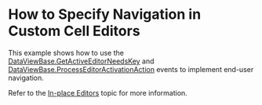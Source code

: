 # How to Specify Navigation in Custom Cell Editors

This example shows how to use the [DataViewBase.GetActiveEditorNeedsKey](https://docs.devexpress.com/WPF/DevExpress.Xpf.Grid.DataViewBase.GetActiveEditorNeedsKey) and [DataViewBase.ProcessEditorActivationAction](https://docs.devexpress.com/WPF/DevExpress.Xpf.Grid.DataViewBase.ProcessEditorActivationAction) events to implement end-user navigation.

Refer to the [In-place Editors](https://docs.devexpress.com/WPF/6606/controls-and-libraries/data-grid/data-editing-and-validation/modify-cell-values/inplace-editors) topic for more information.
